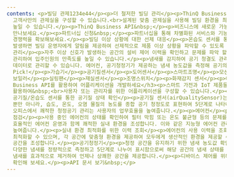 ```yaml
---
contents: <p>빌딩 관제1234e44</p><p>더 철저한 빌딩 관리</p><p>ThinQ Business API를 통해 직접
  고객사만의 관제실을 구성할 수 있습니다.<br>설계된 맞춤 관제실을 사용해 빌딩 환경을 최적의 상태로 구성하고 시설 관리자의 운영 효율을
  높일 수 있습니다.</p><p>ThinQ Business API&nbsp;</p><p>비즈니스에 새로운 가능성을 열어줄 API를
  만나보세요.</p><p>파트너십 신청&nbsp;</p><p>파트너십을 통해 차별화된 서비스와 기능으로,&nbsp;<br>한층 더 강력한
  경쟁력을 확보해보세요.</p><p>빌딩 이상 상황에 대한 선제 대응</p><p>온습도 센서를 통해 건물의 이상 상태를 파악하고, 문제가
  발생하면 빌딩 운영자에게 알림을 제공하여 선제적으로 제품 이상 상황을 파악할 수 있도록 합니다.</p><p>데이터 분석을 통한 공간 집중
  관리</p><p>자주 이상 신호가 발생하는 공간의 설비 제어 이력을 확인하고 문제를 파악 할 수 있습니다. 분석된 정보를 통해 공간을 집중
  관리하여 입주인원의 만족도를 높일 수 있습니다.</p><p>냄새를 감지하여 공기 청결도 관리</p><p>공간의 온습도 뿐만 아니라 냄새 역시
  데이터로 관리할 수 있습니다. 에어컨, 공기청정기가 제공하는 냄새 농도값을 측정해 공기의 청결도를 파악할 수 있습니다.</p><p>LG's
  Pick!</p><p>가습기</p><p>공기질센서</p><p>도어센서</p><p>스마트조명</p><p>모션센서</p><p>시스템에어컨</p><p>온습도센서</p><p>공기청정기</p><p>시스템
  보일러</p><p>실링팬</p><p>재실센서</p><p>조명스위치</p><p>화재감지 센서</p><p>에어컨</p><h3>ThinQ
  Business API를 활용하여 어플리케이션을 개발하세요</h3><p>스마트 가전과 IoT 제품들의 API를
  활용하여&nbsp;<br>사용자 또는 관리자를 위한 어플리케이션을 구성할 수 있습니다.</p><p>공기질/온습도 센서</p><p>빌딩 내
  공기질/온습도 센서를 통한 공기질 상태 확인</p><p>공기질 센서(airQualitySensor)는 극초미세먼지(PM1) 농도까지 측정할
  뿐만 아니라, 습도, 온도, 오염 물질의 농도를 종합 공기 청정도로 표현하여 5단계로 나타내어 공기 청정을 자동화 합니다. 인구 밀도가 높은
  오피스에서 쾌적한 청정공기 관리는 사용자의 업무효율을 높여줍니다.</p><p>에어컨</p><p>에어컨 설비의 운전정보를 확인하여 기기 상태
  점검</p><p>사용 중인 에어컨의 상태를 확인하여 필터 막힘 또는 온도 불균형 등의 문제를 조기에 감지하고, 필요에 따라 설정을 조정하여
  효율적인 에어컨 운영과 함께 쾌적한 실내 환경을 조성합니다. 이와 같은 지능형 에어컨 관리는 사용자의 편안함과 업무 집중도를
  높여줍니다.</p><p>실내 환경 최적화를 위한 이력 조회</p><p>에어컨의 사용 이력을 조회하고 과거 사용 패턴을 분석하여 에어컨 설정을
  최적화할 수 있으며, 각 공간에 맞춤형 환경을 제공하여 모두에게 생산적인 환경을 제공할 수 있습니다. 이러한 환경 최적화는 건강한 작업
  공간을 조성합니다.</p><p>공기청정기</p><p>청정 공간을 유지하기 위한 냄새 농도값 확인</p><p>기기가 빌딩 내에서 발생하는
  다양한 냄새를 정량적으로 측정하고 5단계로 나누어 표시함으로써 해당 공간의 냄새 상태를 보다 명확하게 이해할 수 있도록 돕습니다. 불쾌한
  냄새를 효과적으로 제거하여 언제나 상쾌한 공간을 제공합니다.</p><p>디바이스 제어를 위해 제공되는 API 목록과 호출 시퀀스 정보를
  확인해 보세요.</p><p>API 문서 보기&nbsp;</p>
---
```


